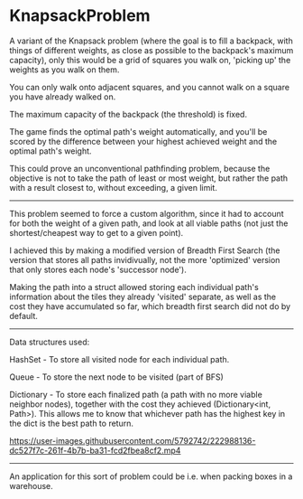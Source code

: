 # KnapsackProblem

A variant of the Knapsack problem (where the goal is to fill a backpack, with things of different weights, as close as possible to the backpack's maximum capacity), only this would be a grid of squares you walk on, 'picking up' the weights as you walk on them.

You can only walk onto adjacent squares, and you cannot walk on a square you have already walked on.

The maximum capacity of the backpack (the threshold) is fixed.

The game finds the optimal path's weight automatically, and you'll be scored by the difference between your highest achieved weight and the optimal path's weight.

This could prove an unconventional pathfinding problem, because the objective is not to take the path of least or most weight, but rather the path with a result closest to, without exceeding, a given limit.

-----

This problem seemed to force a custom algorithm, since it had to account for both the weight of a given path, and look at all viable paths (not just the shortest/cheapest way to get to a given point).

I achieved this by making a modified version of Breadth First Search (the version that stores all paths invidivually, not the more 'optimized' version that only stores each node's 'successor node').

Making the path into a struct allowed storing each individual path's information about the tiles they already 'visited' separate, as well as the cost they have accumulated so far, which breadth first search did not do by default. 

----

Data structures used:

HashSet - To store all visited node for each individual path.

Queue - To store the next node to be visited (part of BFS)

Dictionary - To store each finalized path (a path with no more viable neighbor nodes), together with the cost they achieved (Dictionary<int, Path>). This allows me to know that whichever path has the highest key in the dict is the best path to return.

https://user-images.githubusercontent.com/5792742/222988136-dc527f7c-261f-4b7b-ba31-fcd2fbea8cf2.mp4

----

An application for this sort of problem could be i.e. when packing boxes in a warehouse.


